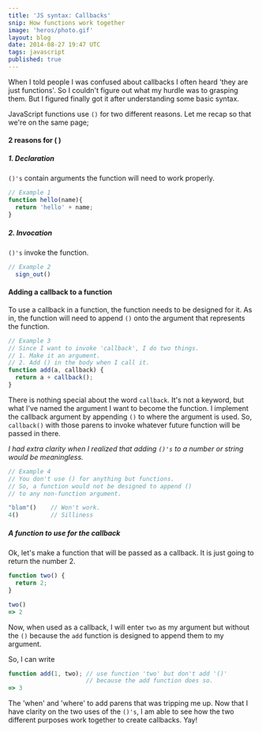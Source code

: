 ```yaml
---
title: 'JS syntax: Callbacks'
snip: How functions work together
image: 'heros/photo.gif'
layout: blog
date: 2014-08-27 19:47 UTC
tags: javascript
published: true
---
```


When I told people I was confused about callbacks I often heard 'they are  just functions'. So I couldn't figure out what my hurdle was to grasping them. But I figured finally got it after understanding some basic syntax. 

JavaScript functions use `()` for two different reasons. Let me recap so that we're on the same page;

#### 2 reasons for ( )

##### 1. Declaration

`()'s` contain arguments the function will need to work properly.

~~~javascript
// Example 1
function hello(name){
  return 'hello' + name;
}
~~~

##### 2. Invocation

`()'s` invoke the function.

~~~javascript
// Example 2
  sign_out()
~~~

#### Adding a callback to a function

To use a callback in a function, the function needs to be designed for it. 
As in, the function will need to append `()` onto the argument that represents the function.

~~~javascript
// Example 3
// Since I want to invoke 'callback', I do two things.
// 1. Make it an argument.
// 2. Add () in the body when I call it.
function add(a, callback) { 
  return a + callback(); 
}
~~~

There is nothing special about the word `callback`. It's not a keyword, but what I've named the argument I want to become the function. I implement the callback argument by appending `()` to where the argument is used. So, `callback()` with those parens to invoke whatever future function will be passed in there.

_I had extra clarity when I realized that adding `()'s` to a number or string would be meaningless._

~~~javascript
// Example 4
// You don't use () for anything but functions.
// So, a function would not be designed to append () 
// to any non-function argument.

"blam"()    // Won't work.
4()         // Silliness
~~~

##### A function to use for the callback
Ok, let's make a function that will be passed as a callback. It is just going to return the number 2. 

~~~javascript
function two() {
  return 2;
}

two()
=> 2
~~~

Now, when used as a callback, I will enter `two` as my argument but without the `()` because the `add` function is designed to append them to my argument. 

So, I can write 

~~~javascript
function add(1, two); // use function 'two' but don't add '()' 
                      // because the add function does so.
=> 3
~~~

The 'when' and 'where' to add parens that was tripping me up. Now that I have clarity on the two uses of the `()'s`, I am able to see how the two different purposes work together to create callbacks. Yay!
